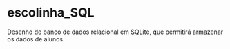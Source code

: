 # escolinha_SQL
Desenho de banco de dados relacional em SQLite, que permitirá armazenar os dados de alunos. 
